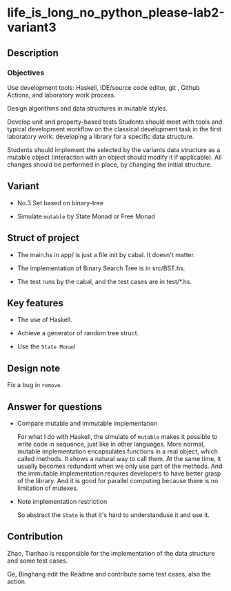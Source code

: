 # life_is_long_no_python_please-lab2-variant3

## Description

### Objectives

Use development tools: Haskell, IDE/source code editor, git
, Github Actions, and laboratory work process.

Design algorithms and data structures in mutable styles.

Develop unit and property-based tests Students should meet with tools and
typical development workflow on the classical development task in the first
laboratory work: developing a library for a specific data structure.

Students should implement the selected by the variants data structure as a
mutable object (interaction with an object should modify it if applicable). All
 changes should be performed in place, by changing the initial structure.

## Variant

- No.3 Set based on binary-tree

- Simulate `mutable` by State Monad or Free Monad

## Struct of project

- The main.hs in app/ is just a file init by cabal. It doesn't matter.

- The implementation of Binary Search Tree is in src/BST.hs.

- The test runs by the cabal, and the test cases are in test/*.hs.

## Key features

- The use of Haskell.

- Achieve a generator of random tree struct.

- Use the `State Monad`

## Design note

Fix a bug in `remove`.

## Answer for questions

- Compare mutable and immutable implementation

    For what I do with Haskell, the simulate of `mutable` makes it possible
    to write code in sequence, just like in other languages.
    More normal, mutable implementation encapsulates functions in a
    real object, which called methods. It shows a natural way to call them.
    At the same time, it usually becomes redundant when we only use part of
    the methods.
    And the immutable implementation requires developers to have better
    grasp of the library. And it is good for parallel computing because
    there is no limitation of mutexes.

- Note implementation restriction

    So abstract the `State` is that it's hard to understanduse it and use it.

## Contribution

Zhao, Tianhao is responsible for the implementation of the
data structure and some test cases.

Ge, Binghang edit the Readme and contribute some test cases,
also the action.